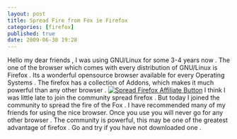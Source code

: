 ```yaml
---
layout: post
title: Spread Fire from Fox ie Firefox
categories: [firefox]
published: true
date: 2009-06-30 19:28
---
```

Hello my dear friends ,  I was using GNU/Linux for some 3-4 years now . The one of the browser which comes with every distribution of GNU/Linux is Firefox . Its a wonderful opensource browser available for every Operating Systems . The firefox has a collection of Addons, which makes it much powerful than any other browser .  [![Spread Firefox Affiliate Button](http://images.spreadfirefox.com/affiliates/Buttons/firefox3/foxkeh-fx3-300x250.png)](http://www.mozilla.com/?from=sfx&uid=267461&t=322)  I think I was little late to join the community spread firefox . But today I joined the community to spread the fire of the Fox . I have recommended many of my friends for using the nice browser. Once you use you will never go for any other browser . The community is powerful, this may be one of the greatest advantage of firefox . Go and try if you have not downloaded one .   
